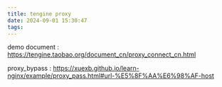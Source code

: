 ```yaml
---
title: tengine proxy
date: 2024-09-01 15:30:47
tags:
---
```


demo document : https://tengine.taobao.org/document_cn/proxy_connect_cn.html

proxy_bypass : https://xuexb.github.io/learn-nginx/example/proxy_pass.html#url-%E5%8F%AA%E6%98%AF-host
